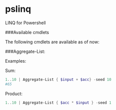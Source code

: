 pslinq
======

LINQ for Powershell

###Available cmdlets

The following cmdlets are available as of now:

###Aggregate-List:

Examples:

Sum:

```powershell
1..10 | Aggregate-List { $input + $acc} -seed 10
#65
```

Product:

```powershell
1..10 | Aggregate-List { $acc * $input } -seed 1
```
